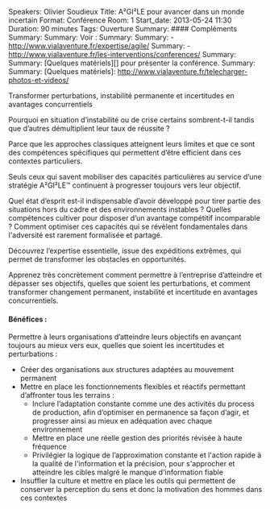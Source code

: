 Speakers: Olivier Soudieux
Title: A²GI²LE pour avancer dans un monde incertain
Format: Conférence
Room: 1
Start_date: 2013-05-24 11:30
Duration: 90 minutes
Tags: Ouverture
Summary: #### Compléments
Summary: 
Summary: Voir :
Summary: 
Summary: - http://www.vialaventure.fr/expertise/agile/
Summary: - http://www.vialaventure.fr/les-interventions/conferences/
Summary: 
Summary: [Quelques matériels][] pour présenter la conférence.
Summary: 
Summary: [Quelques matériels]: http://www.vialaventure.fr/telecharger-photos-et-videos/

Transformer perturbations, instabilité permanente et incertitudes en avantages concurrentiels

Pourquoi en situation d’instabilité ou de crise certains sombrent-t-il tandis que d’autres démultiplient leur taux de réussite ?

Parce que les approches classiques atteignent leurs limites et que ce sont des compétences spécifiques qui permettent d’être efficient dans ces contextes particuliers.

Seuls ceux qui savent mobiliser des capacités particulières au service d’une stratégie A²GI²LE&trade; continuent à progresser toujours vers leur objectif. 

Quel état d’esprit est-il indispensable d’avoir développé pour tirer partie des situations hors du cadre et des environnements instables ?
Quelles compétences cultiver pour disposer d’un avantage compétitif incomparable ?
Comment optimiser ces capacités qui se révèlent fondamentales dans l'adversité est rarement formalisée et partagé.

Découvrez l’expertise essentielle, issue des expéditions extrêmes, qui permet de transformer les obstacles en opportunités.

Apprenez très concrètement comment  permettre à l’entreprise d’atteindre et dépasser ses objectifs, quelles que soient les perturbations, et comment transformer changement permanent, instabilité et incertitude en avantages concurrentiels.

#### Bénéfices :

Permettre à leurs organisations d’atteindre leurs objectifs en avançant toujours au mieux vers eux, quelles que soient les incertitudes et perturbations :

- Créer des organisations aux structures adaptées au mouvement permanent 
- Mettre en place les fonctionnements flexibles et réactifs permettant d’affronter tous les terrains :
    - Inclure l’adaptation constante comme une des activités du process de production, afin d’optimiser en permanence sa façon d’agir, et progresser ainsi au mieux en adéquation avec chaque environnement
    - Mettre en place une réelle gestion des priorités révisée à haute fréquence
    - Privilégier la logique de l’approximation constante et l'action rapide à la qualité de l'information et la précision, pour s'approcher et atteindre les cibles malgré le manque d'information fiable
- Insuffler la culture et mettre en place les outils qui  permettent de conserver la perception du sens et donc la motivation des hommes dans ces contextes

